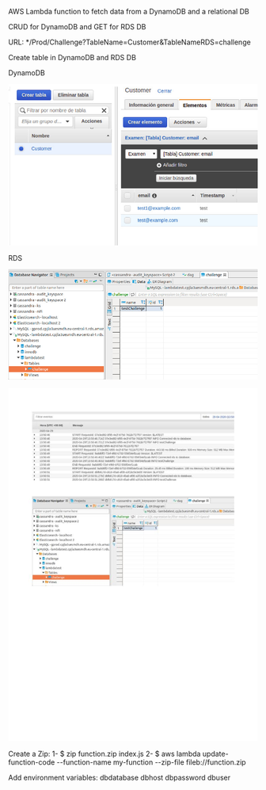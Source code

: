 AWS Lambda function to fetch data from a DynamoDB and a relational DB

CRUD for DynamoDB and GET for RDS DB

URL: */Prod/Challenge?TableName=Customer&TableNameRDS=challenge

Create table in DynamoDB and RDS DB

DynamoDB

 ![dynamoDB](./images/dynamoDB.jpg)

RDS

 ![rds1](./images/rdsDB.jpg)

 ![rds2](./images/Challenge.jpg)

Create a Zip:
1- $ zip function.zip index.js
2- $ aws lambda update-function-code --function-name my-function --zip-file fileb://function.zip

Add environment variables:
dbdatabase
dbhost
dbpassword
dbuser